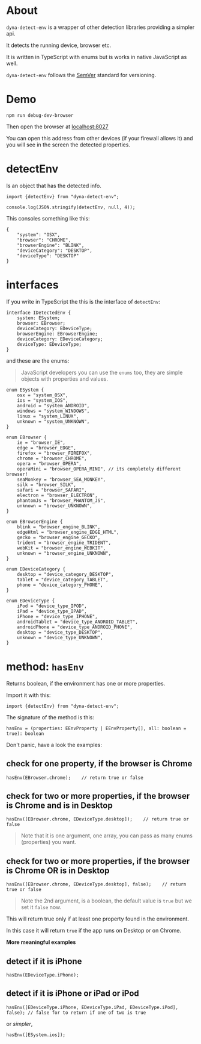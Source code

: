 # About

`dyna-detect-env` is a wrapper of other detection libraries providing a simpler api.

It detects the running device, browser etc.

It is written in TypeScript with enums but is works in native JavaScript as well.

`dyna-detect-env` follows the [SemVer](http://semver.org/) standard for versioning.

# Demo

`npm run debug-dev-browser`

Then open the browser at [localhost:8027](http://localhost:8027/)

You can open this address from other devices (if your firewall allows it) and you will see in the screen the detected properties.

# detectEnv

Is an object that has the detected info.

```
import {detectEnv} from "dyna-detect-env";

console.log(JSON.stringify(detectEnv, null, 4));

```

This consoles something like this:

```
{
    "system": "OSX",
    "browser": "CHROME",
    "browserEngine": "BLINK",
    "deviceCategory": "DESKTOP",
    "deviceType": "DESKTOP"
}
```

# interfaces

If you write in TypeScript the this is the interface of `detectEnv`:

```
interface IDetectedEnv {
	system: ESystem;
	browser: EBrowser;
	deviceCategory: EDeviceType;
	browserEngine: EBrowserEngine;
	deviceCategory: EDeviceCategory;
	deviceType: EDeviceType;
}
```

and these are the enums:

> JavaScript developers you can use the `enums` too, they are simple objects with properties and values.

```
enum ESystem {
	osx = "system_OSX",
	ios = "system_IOS",
	android = "system_ANDROID",
	windows = "system_WINDOWS",
	linux = "system_LINUX",
	unknown = "system_UNKNOWN",
}

enum EBrowser {
	ie = "browser_IE",
	edge = "browser_EDGE",
	firefox = "browser_FIREFOX",
	chrome = "browser_CHROME",
	opera = "browser_OPERA",
	operaMini = "browser_OPERA_MINI", // its completely different browser!
	seaMonkey = "browser_SEA_MONKEY",
	silk = "browser_SILK",
	safari = "browser_SAFARI",
	electron = "browser_ELECTRON",
	phantomJs = "browser_PHANTOM_JS",
	unknown = "browser_UNKNOWN",
}

enum EBrowserEngine {
	blink = "browser_engine_BLINK",
	edgeHtml = "browser_engine_EDGE_HTML",
	gecko = "browser_engine_GECKO",
	trident = "browser_engine_TRIDENT",
	webKit = "browser_engine_WEBKIT",
	unknown = "browser_engine_UNKNOWN",
}

enum EDeviceCategory {
	desktop = "device_category_DESKTOP",
	tablet = "device_category_TABLET",
	phone = "device_category_PHONE",
}

enum EDeviceType {
	iPod = "device_type_IPOD",
	iPad = "device_type_IPAD",
	iPhone = "device_type_IPHONE",
	androidTablet = "device_type_ANDROID_TABLET",
	androidPhone = "device_type_ANDROID_PHONE",
	desktop = "device_type_DESKTOP",
	unknown = "device_type_UNKNOWN",
}
```

# method: `hasEnv`

Returns boolean, if the environment has one or more properties.

Import it with this:

`import {detectEnv} from "dyna-detect-env";`

The signature of the method is this:

`hasEnv = (properties: EEnvProperty | EEnvProperty[], all: boolean = true): boolean`

Don't panic, have a look the examples:

## check for one property, if the browser is Chrome

```
hasEnv(EBrowser.chrome);    // return true or false 
```

## check for two or more properties, if the browser is Chrome and is in Desktop

```
hasEnv([EBrowser.chrome, EDeviceType.desktop]);    // return true or false 
```

> Note that it is one argument, one array, you can pass as many enums (properties) you want.


## check for two or more properties, if the browser is Chrome OR is in Desktop

```
hasEnv([EBrowser.chrome, EDeviceType.desktop], false);    // return true or false 
```

> Note the 2nd argument, is a boolean, the default value is `true` but we set it `false` now.

This will return true only if at least one property found in the environment.

In this case it will return `true` if the app runs on Desktop or on Chrome. 

**More meaningful examples**

## detect if it is iPhone

`hasEnv(EDeviceType.iPhone);`

## detect if it is iPhone or iPad or iPod

`hasEnv([EDeviceType.iPhone, EDeviceType.iPad, EDeviceType.iPod], false); // false for to return if one of two is true` 

or _simpler_,

`hasEnv([ESystem.ios]);` 
